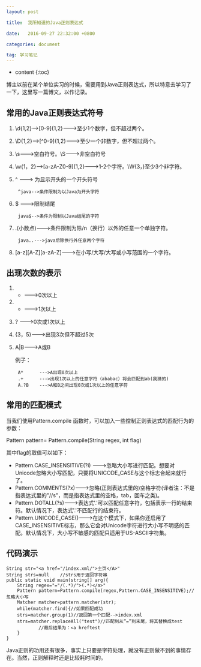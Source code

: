 ```yaml
---
layout: post

title:  我所知道的Java正则表达式

date:   2016-09-27 22:32:00 +0800

categories: document

tag: 学习笔记
---
```


* content
{:toc}


博主以前在某个单位实习的时候，需要用到Java正则表达式，所以特意去学习了一下，这里写一篇博文，以作记录。




常用的Java正则表达式符号
--

1. \d{1,2}-->[0-9]{1,2}--->至少1个数字，但不超过两个。

2. \D{1,2}-->[^0-9]{1,2}--->至少一个非数字，但不超过两个。

3. \s--->空白符号。\S--->非空白符号

4. \w{1，2}-->[a-zA-Z0-9]{1,2}--->1-2个字符。\W{3，}至少3个非字符。

5. ^  ---> 为显示开头的一个开头符号 
	
		^java-->条件限制为以Java为开头字符
6. $  --->限制结尾

		java$-->条件为限制以Java结尾的字符
7. .(小数点)--->条件限制为除/n（换行）以外的任意一个单独字符。

		java..--->java后除换行外任意两个字符

8. [a-z][A-Z][a-zA-Z]--->在小写/大写/大写或小写范围的一个字符。

出现次数的表示
---

1. * --->0次以上
2. + --->1次以上
3. ? --->0次或1次以上
4. {3，5}--->出现3次但不超过5次
5. A|B--->A或B

	例子：

		A*		--->A出现0次以上
		.+		--->出现1次以上的任意字符（ababac）将会匹配到ab(我猜的)
		A.?B	--->A和B之间出现0次或1次以上的任意字符
		
常用的匹配模式
---
当我们使用Pattern.compile	函数时，可以加入一些控制正则表达式的匹配行为的参数：

Pattern pattern= Pattern.compile(String regex, int flag)

其中flag的取值可以如下：

- Pattern.CASE_INSENSITIVE(?i) --->忽略大小写进行匹配。想要对Unicode忽略大小写匹配，只要将UNICODE_CASE与这个标志合起来就行了。
- Pattern.COMMENTS(?x)--->忽略(正则表达式里的)空格字符(译者注：不是指表达式里的"//s"，而是指表达式里的空格，tab，回车之类)。
- Pattern.DOTALL(?s)--->表达式'.'可以匹配任意字符，包括表示一行的结束符。默认情况下，表达式'.'不匹配行的结束符。
- Pattern.UNICODE_CASE()--->在这个模式下，如果你还启用了CASE_INSENSITIVE标志，那么它会对Unicode字符进行大小写不明感的匹配。默认情况下，大小写不敏感的匹配只适用于US-ASCII字符集。

代码演示
---
	String str="<a href="/index.xml/">主页</A>"
	String strs=null	//strs用于返回字符串
	public static void main(string[] arg){
		String regex="="/(.*)/">(.*)</a>"
		Pattern pattern=Pattern.compile(regex,Pattern.CASE_INSENSITIVE);//忽略大小写
		Matcher matcher=pattern.matcher(str);
		while(matcher.find){//如果匹配成功
		strs=matcher.group(1)//返回第一个匹配-->index.xml
		strs=matcher.replaceAll("test")//匹配到从“=”到末尾，将其替换成test
				//最后结果为：<a hreftest
		}
	}


Java正则的功用还有很多，事实上只要是字符处理，就没有正则做不到的事情存在。当然，正则解释时还是比较耗时间的。




